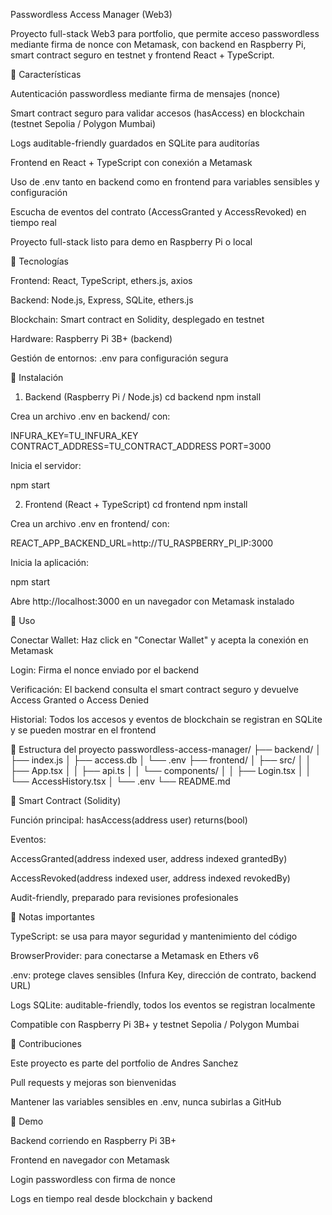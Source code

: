 Passwordless Access Manager (Web3)

Proyecto full-stack Web3 para portfolio, que permite acceso passwordless mediante firma de nonce con Metamask, con backend en Raspberry Pi, smart contract seguro en testnet y frontend React + TypeScript.

🔹 Características

Autenticación passwordless mediante firma de mensajes (nonce)

Smart contract seguro para validar accesos (hasAccess) en blockchain (testnet Sepolia / Polygon Mumbai)

Logs auditable-friendly guardados en SQLite para auditorías

Frontend en React + TypeScript con conexión a Metamask

Uso de .env tanto en backend como en frontend para variables sensibles y configuración

Escucha de eventos del contrato (AccessGranted y AccessRevoked) en tiempo real

Proyecto full-stack listo para demo en Raspberry Pi o local

🔹 Tecnologías

Frontend: React, TypeScript, ethers.js, axios

Backend: Node.js, Express, SQLite, ethers.js

Blockchain: Smart contract en Solidity, desplegado en testnet

Hardware: Raspberry Pi 3B+ (backend)

Gestión de entornos: .env para configuración segura

🔹 Instalación
1. Backend (Raspberry Pi / Node.js)
cd backend
npm install


Crea un archivo .env en backend/ con:

INFURA_KEY=TU_INFURA_KEY
CONTRACT_ADDRESS=TU_CONTRACT_ADDRESS
PORT=3000


Inicia el servidor:

npm start

2. Frontend (React + TypeScript)
cd frontend
npm install


Crea un archivo .env en frontend/ con:

REACT_APP_BACKEND_URL=http://TU_RASPBERRY_PI_IP:3000


Inicia la aplicación:

npm start


Abre http://localhost:3000
 en un navegador con Metamask instalado

🔹 Uso

Conectar Wallet: Haz click en "Conectar Wallet" y acepta la conexión en Metamask

Login: Firma el nonce enviado por el backend

Verificación: El backend consulta el smart contract seguro y devuelve Access Granted o Access Denied

Historial: Todos los accesos y eventos de blockchain se registran en SQLite y se pueden mostrar en el frontend

🔹 Estructura del proyecto
passwordless-access-manager/
├── backend/
│   ├── index.js
│   ├── access.db
│   └── .env
├── frontend/
│   ├── src/
│   │   ├── App.tsx
│   │   ├── api.ts
│   │   └── components/
│   │       ├── Login.tsx
│   │       └── AccessHistory.tsx
│   └── .env
└── README.md

🔹 Smart Contract (Solidity)

Función principal: hasAccess(address user) returns(bool)

Eventos:

AccessGranted(address indexed user, address indexed grantedBy)

AccessRevoked(address indexed user, address indexed revokedBy)

Audit-friendly, preparado para revisiones profesionales

🔹 Notas importantes

TypeScript: se usa para mayor seguridad y mantenimiento del código

BrowserProvider: para conectarse a Metamask en Ethers v6

.env: protege claves sensibles (Infura Key, dirección de contrato, backend URL)

Logs SQLite: auditable-friendly, todos los eventos se registran localmente

Compatible con Raspberry Pi 3B+ y testnet Sepolia / Polygon Mumbai

🔹 Contribuciones

Este proyecto es parte del portfolio de Andres Sanchez

Pull requests y mejoras son bienvenidas

Mantener las variables sensibles en .env, nunca subirlas a GitHub

🔹 Demo

Backend corriendo en Raspberry Pi 3B+

Frontend en navegador con Metamask

Login passwordless con firma de nonce

Logs en tiempo real desde blockchain y backend